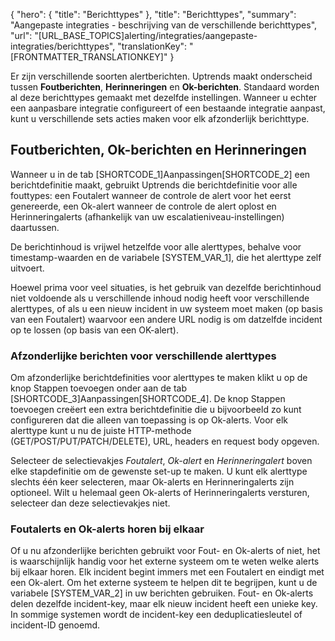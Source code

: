 {
  "hero": {
    "title": "Berichttypes"
  },
  "title": "Berichttypes",
  "summary": "Aangepaste integraties - beschrijving van de verschillende berichttypes",
  "url": "[URL_BASE_TOPICS]alerting/integraties/aangepaste-integraties/berichttypes",
  "translationKey": "[FRONTMATTER_TRANSLATIONKEY]"
}

Er zijn verschillende soorten alertberichten. Uptrends maakt onderscheid tussen **Foutberichten**, **Herinneringen** en **Ok-berichten**. Standaard worden al deze berichttypes gemaakt met dezelfde instellingen. Wanneer u echter een aanpasbare integratie configureert of een bestaande integratie aanpast, kunt u verschillende sets acties maken voor elk afzonderlijk berichttype.

## Foutberichten, Ok-berichten en Herinneringen

Wanneer u in de tab [SHORTCODE_1]Aanpassingen[SHORTCODE_2] een berichtdefinitie maakt, gebruikt Uptrends die berichtdefinitie voor alle fouttypes: een Foutalert wanneer de controle de alert voor het eerst genereerde, een Ok-alert wanneer de controle de alert oplost en Herinneringalerts (afhankelijk van uw escalatieniveau-instellingen) daartussen.

De berichtinhoud is vrijwel hetzelfde voor alle alerttypes, behalve voor timestamp-waarden en de variabele [SYSTEM_VAR_1], die het alerttype zelf uitvoert.

Hoewel prima voor veel situaties, is het gebruik van dezelfde berichtinhoud niet voldoende als u verschillende inhoud nodig heeft voor verschillende alerttypes, of als u een nieuw incident in uw systeem moet maken (op basis van een Foutalert) waarvoor een andere URL nodig is om datzelfde incident op te lossen (op basis van een OK-alert).

### Afzonderlijke berichten voor verschillende alerttypes

Om afzonderlijke berichtdefinities voor alerttypes te maken klikt u op de knop Stappen toevoegen onder aan de tab [SHORTCODE_3]Aanpassingen[SHORTCODE_4]. De knop Stappen toevoegen creëert een extra berichtdefinitie die u bijvoorbeeld zo kunt configureren dat die alleen van toepassing is op Ok-alerts. Voor elk alerttype kunt u nu de juiste HTTP-methode (GET/POST/PUT/PATCH/DELETE), URL, headers en request body opgeven.

Selecteer de selectievakjes *Foutalert*, *Ok-alert* en *Herinneringalert* boven elke stapdefinitie om de gewenste set-up te maken. U kunt elk alerttype slechts één keer selecteren, maar Ok-alerts en Herinneringalerts zijn optioneel. Wilt u helemaal geen Ok-alerts of Herinneringalerts versturen, selecteer dan deze selectievakjes niet.

### Foutalerts en Ok-alerts horen bij elkaar

Of u nu afzonderlijke berichten gebruikt voor Fout- en Ok-alerts of niet, het is waarschijnlijk handig voor het externe systeem om te weten welke alerts bij elkaar horen. Elk incident begint immers met een Foutalert en eindigt met een Ok-alert. Om het externe systeem te helpen dit te begrijpen, kunt u de variabele [SYSTEM_VAR_2] in uw berichten gebruiken. Fout- en Ok-alerts delen dezelfde incident-key, maar elk nieuw incident heeft een unieke key. In sommige systemen wordt de incident-key een deduplicatiesleutel of incident-ID genoemd.
